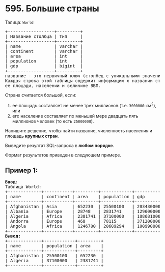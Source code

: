 # 595. Большие страны
Талица: `World`  
<pre>
+------------------+---------+
| Название столбца | Тип     |
+------------------+---------+
| name             | varchar |
| continent        | varchar |
| area             | int     |
| population       | int     |
| gdp              | bigint  |
+------------------+---------+
название - это первичный ключ (столбец с уникальными значениями) для этой таблицы.
Каждая строка этой таблицы содержит информацию о названии страны, континенте, к которому она относится, 
ее площади, населении и величине ВВП.
</pre>

Страна считается большой, если:
1. ее площадь составляет не менее трех миллионов (т.е. `3000000` км<sup>2</sup>), или
2. его население составляет по меньшей мере двадцать пять миллионов человек (то есть `25000000`).

Напишите решение, чтобы найти название, численность населения и площадь <b>крупных стран</b>.

Выведите резултат SQL-запроса в <b>любом порядке</b>.  

Формат результатов приведен в следующем примере.

## Пример 1:
<pre>
<b>Ввод:</b> 
Таблица World:
+-------------+-----------+---------+------------+--------------+
| name        | continent | area    | population | gdp          |
+-------------+-----------+---------+------------+--------------+
| Afghanistan | Asia      | 652230  | 25500100   | 20343000000  |
| Albania     | Europe    | 28748   | 2831741    | 12960000000  |
| Algeria     | Africa    | 2381741 | 37100000   | 188681000000 |
| Andorra     | Europe    | 468     | 78115      | 3712000000   |
| Angola      | Africa    | 1246700 | 20609294   | 100990000000 |
+-------------+-----------+---------+------------+--------------+
<b>Вывод:</b> 
+-------------+------------+---------+
| name        | population | area    |
+-------------+------------+---------+
| Afghanistan | 25500100   | 652230  |
| Algeria     | 37100000   | 2381741 |
+-------------+------------+---------+
</pre>
